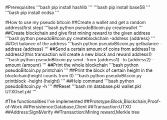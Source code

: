 #Prerequisites
'''bash
pip install hashlib
'''
'''bash
 pip install base58
'''
'''bash
pip install ecdsa
'''

#How to use my pseudo bitcoin
##Create a wallet and get a random address(first step)
'''bash
python pseudoBitcoin.py createwallet
'''
##Create blockchain and give first mining reward to the given address
'''bash
python pseudoBitcoin.py createblockchain -address {address}
'''
##Get balance of the address
'''bash
python pseudoBitcoin.py getbalance -address {address}
'''
##Send a certain amount of coins from address1 to address2(this transaction will create a new block and reward address1)
'''bash
python pseudoBitcoin.py send -from {address1} -to {address2} -amount {amount}
'''
##Print the whole blockchain
'''bash
python pseudoBitcoin.py printchain
'''
##Print the block of certain height in the blockchain(height counts from 0)
'''bash
python pseudoBitcoin.py printblock -height {height}
'''
##Help command
'''bash
python pseudoBitcoin.py -h
'''
##Reset
'''bash
rm database.pkl wallet.pkl UTXOset.pkl
'''

#The functionalities I've implemented
##Prototype:Block,Blockchain,Proof-of-Work
##Persistence:Database,Client
##Transaction:UTXO
##Address:Sign&Verify
##Transaction:Mining reward,Merkle tree
